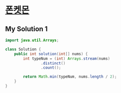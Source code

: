 # [폰켓몬](https://school.programmers.co.kr/learn/courses/30/lessons/1845)

## My Solution 1

```java
import java.util.Arrays;

class Solution {
    public int solution(int[] nums) {
        int typeNum = (int) Arrays.stream(nums)
                .distinct()
                .count();

        return Math.min(typeNum, nums.length / 2);
    }
}
```
